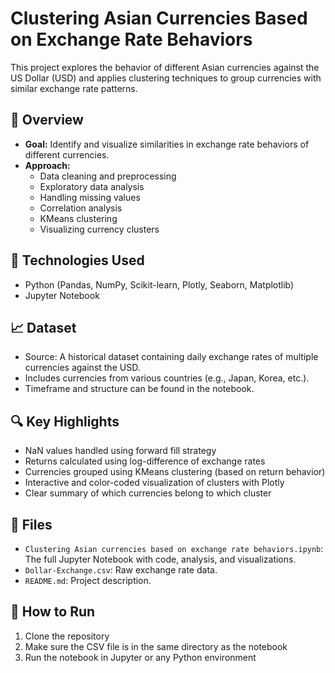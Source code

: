 # Clustering Asian Currencies Based on Exchange Rate Behaviors

This project explores the behavior of different Asian currencies against the US Dollar (USD) and applies clustering techniques to group currencies with similar exchange rate patterns.

## 📌 Overview

- **Goal:** Identify and visualize similarities in exchange rate behaviors of different currencies.
- **Approach:** 
  - Data cleaning and preprocessing
  - Exploratory data analysis
  - Handling missing values
  - Correlation analysis
  - KMeans clustering
  - Visualizing currency clusters

## 🧰 Technologies Used

- Python (Pandas, NumPy, Scikit-learn, Plotly, Seaborn, Matplotlib)
- Jupyter Notebook

## 📈 Dataset

- Source: A historical dataset containing daily exchange rates of multiple currencies against the USD.
- Includes currencies from various countries (e.g., Japan, Korea, etc.).
- Timeframe and structure can be found in the notebook.

## 🔍 Key Highlights

- NaN values handled using forward fill strategy
- Returns calculated using log-difference of exchange rates
- Currencies grouped using KMeans clustering (based on return behavior)
- Interactive and color-coded visualization of clusters with Plotly
- Clear summary of which currencies belong to which cluster


## 📁 Files

- `Clustering Asian currencies based on exchange rate behaviors.ipynb`: The full Jupyter Notebook with code, analysis, and visualizations.
- `Dollar-Exchange.csv`: Raw exchange rate data.
- `README.md`: Project description.

## 🚀 How to Run

1. Clone the repository
2. Make sure the CSV file is in the same directory as the notebook
3. Run the notebook in Jupyter or any Python environment
